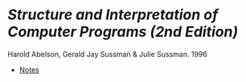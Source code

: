 # *Structure and Interpretation of Computer Programs (2nd Edition)*

Harold Abelson, Gerald Jay Sussman & Julie Sussman. 1996

- [Notes](notes.md)
